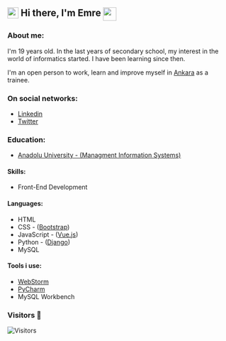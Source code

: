 ## <img align="top" width="25px" src="https://raw.githubusercontent.com/emr3rden/emr3rden/master/userlane.svg"/> Hi there, I'm Emre <img align="top" width="30px" src="https://raw.githubusercontent.com/emr3rden/emr3rden/master/userlane.svg"/>

### About me:

I'm 19 years old. In the last years of secondary school, my interest in the world of informatics started. I have been learning since then.

I'm an open person to work, learn and improve myself in [Ankara](https://goo.gl/maps/cadu4sCBbzi4B6F98) as a trainee.

### On social networks:
- [Linkedin](https://www.linkedin.com/in/emr3rden/)
- [Twitter](https://www.twitter.com/emr3rden)

### Education:
- [Anadolu University - (Managment Information Systems)](https://www.anadolu.edu.tr/en)

#### Skills:
- Front-End Development

#### Languages:
- HTML
- CSS - ([Bootstrap](https://getbootstrap.com/))
- JavaScript - ([Vue.js](https://vuejs.org/))
- Python - ([Django](https://www.djangoproject.com/))
- MySQL

#### Tools i use:
- [WebStorm](https://www.jetbrains.com/webstorm/)
- [PyCharm](https://www.jetbrains.com/pycharm/)
- MySQL Workbench

### Visitors 💬
![Visitors](https://img.shields.io/badge/dynamic/json?color=informational&label=visitor%20count&query=value&url=https%3A%2F%2Fapi.countapi.xyz%2Fhit%2Femr3rden.emr3rden%2Freadme)

